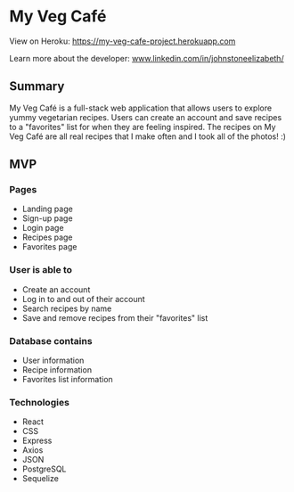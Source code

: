 # My Veg Café

View on Heroku: https://my-veg-cafe-project.herokuapp.com

Learn more about the developer: www.linkedin.com/in/johnstoneelizabeth/

## Summary

My Veg Café is a full-stack web application that allows users to explore yummy vegetarian recipes. Users can create an account and save recipes to a "favorites" list for when they are feeling inspired. The recipes on My Veg Café are all real recipes that I make often and I took all of the photos! :)

## MVP

### Pages

- Landing page
- Sign-up page
- Login page
- Recipes page
- Favorites page

### User is able to

- Create an account
- Log in to and out of their account
- Search recipes by name
- Save and remove recipes from their "favorites" list

### Database contains

- User information
- Recipe information
- Favorites list information

### Technologies

- React
- CSS
- Express
- Axios
- JSON
- PostgreSQL
- Sequelize